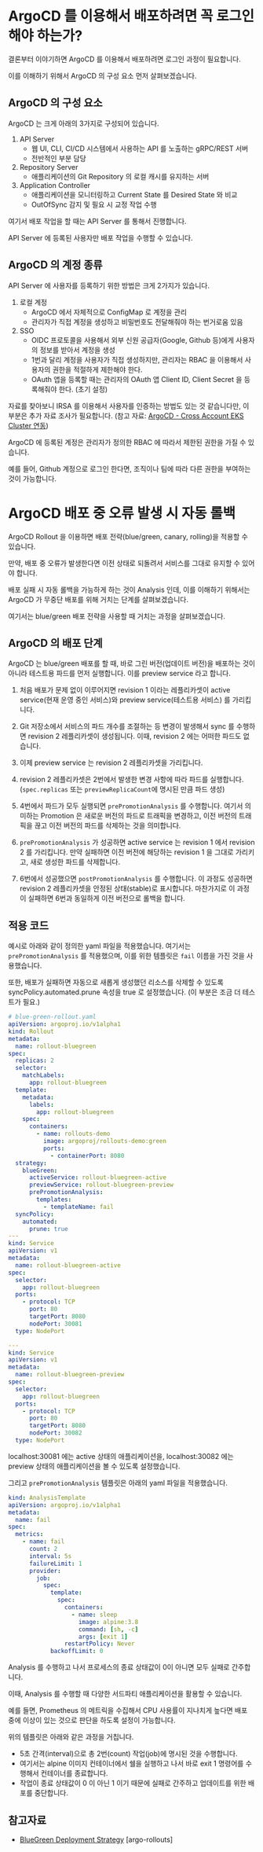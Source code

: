 # ArgoCD 를 이용해서 배포하려면 꼭 로그인 해야 하는가?

결론부터 이야기하면 ArgoCD 를 이용해서 배포하려면 로그인 과정이 필요합니다.

이를 이해하기 위해서 ArgoCD 의 구성 요소 먼저 살펴보겠습니다.

## ArgoCD 의 구성 요소

ArgoCD 는 크게 아래의 3가지로 구성되어 있습니다.

1. API Server
   - 웹 UI, CLI, CI/CD 시스템에서 사용하는 API 를 노출하는 gRPC/REST 서버
   - 전반적인 부분 담당
2. Repository Server
   - 애플리케이션의 Git Repository 의 로컬 캐시를 유지하는 서버
3. Application Controller
   - 애플리케이션을 모니터링하고 Current State 를 Desired State 와 비교
   - OutOfSync 감지 및 필요 시 교정 작업 수행

여기서 배포 작업을 할 때는 API Server 를 통해서 진행합니다.

API Server 에 등록된 사용자만 배포 작업을 수행할 수 있습니다.

## ArgoCD 의 계정 종류

API Server 에 사용자를 등록하기 위한 방법은 크게 2가지가 있습니다.

1. 로컬 계정
   - ArgoCD 에서 자체적으로 ConfigMap 로 계정을 관리
   - 관리자가 직접 계정을 생성하고 비밀번호도 전달해줘야 하는 번거로움 있음
2. SSO
   - OIDC 프로토콜을 사용해서 외부 신원 공급자(Google, Github 등)에게 사용자의 정보를 받아서 계정을 생성
   - 1번과 달리 계정을 사용자가 직접 생성하지만, 관리자는 RBAC 을 이용해서 사용자의 권한을 적절하게 제한해야 한다.
   - OAuth 앱을 등록할 때는 관리자의 OAuth 앱 Client ID, Client Secret 을 등록해줘야 한다. (초기 설정)

자료를 찾아보니 IRSA 를 이용해서 사용자를 인증하는 방법도 있는 것 같습니다만, 이 부분은 추가 자료 조사가 필요합니다. (참고 자료: [ArgoCD - Cross Account EKS Cluster 연동](https://cloudest.oopy.io/posting/103))

ArgoCD 에 등록된 계정은 관리자가 정의한 RBAC 에 따라서 제한된 권한을 가질 수 있습니다.

예를 들어, Github 계정으로 로그인 한다면, 조직이나 팀에 따라 다른 권한을 부여하는 것이 가능합니다.

# ArgoCD 배포 중 오류 발생 시 자동 롤백

ArgoCD Rollout 을 이용하면 배포 전략(blue/green, canary, rolling)을 적용할 수 있습니다.

만약, 배포 중 오류가 발생한다면 이전 상태로 되돌려서 서비스를 그대로 유지할 수 있어야 합니다.

배포 실패 시 자동 롤백을 가능하게 하는 것이 Analysis 인데, 이를 이해하기 위해서는 ArgoCD 가 무중단 배포를 위해 거치는 단계를 살펴보겠습니다.

여기서는 blue/green 배포 전략을 사용할 때 거치는 과정을 살펴보겠습니다.

## ArgoCD 의 배포 단계

ArgoCD 는 blue/green 배포를 할 때, 바로 그린 버전(업데이트 버전)을 배포하는 것이 아니라 테스트용 파드를 먼저 실행합니다. 이를 preview service 라고 합니다.

1. 처음 배포가 문제 없이 이루어지면 revision 1 이라는 레플리카셋이 active service(현재 운영 중인 서비스)와 preview service(테스트용 서비스) 를 가리킵니다.

2. Git 저장소에서 서비스의 파드 개수를 조절하는 등 변경이 발생해서 sync 를 수행하면 revision 2 레플리카셋이 생성됩니다. 이때, revision 2 에는 어떠한 파드도 없습니다.

3. 이제 preview service 는 revision 2 레플리카셋을 가리킵니다.

4. revision 2 레플리카셋은 2번에서 발생한 변경 사항에 따라 파드를 실행합니다. (`spec.replicas` 또는 `previewReplicaCount`에 명시된 만큼 파드 생성)

5. 4번에서 파드가 모두 실행되면 `prePromotionAnalysis` 를 수행합니다. 여기서 의미하는 Promotion 은 새로운 버전의 파드로 트래픽을 변경하고, 이전 버전의 트래픽을 끊고 이전 버전의 파드를 삭제하는 것을 의미합니다.

6. `prePromotionAnalysis` 가 성공하면 active service 는 revision 1 에서 revision 2 를 가리킵니다. 만약 실패하면 이전 버전에 해당하는 revision 1 을 그대로 가리키고, 새로 생성한 파드를 삭제합니다.

7. 6번에서 성공했으면 `postPromotionAnalysis` 를 수행합니다. 이 과정도 성공하면 revision 2 레플리카셋을 안정된 상태(stable)로 표시합니다. 마찬가지로 이 과정이 실패하면 6번과 동일하게 이전 버전으로 롤백을 합니다.

## 적용 코드

예시로 아래와 같이 정의한 yaml 파일을 적용했습니다.
여기서는 `prePromotionAnalysis` 를 적용했으며, 이를 위한 템플릿은 `fail` 이름을 가진 것을 사용했습니다.

또한, 배포가 실패하면 자동으로 새롭게 생성했던 리소스를 삭제할 수 있도록 syncPolicy.automated.prune 속성을 true 로 설정했습니다. (이 부분은 조금 더 테스트가 필요.)

```yaml
# blue-green-rollout.yaml
apiVersion: argoproj.io/v1alpha1
kind: Rollout
metadata:
  name: rollout-bluegreen
spec:
  replicas: 2
  selector:
    matchLabels:
      app: rollout-bluegreen
  template:
    metadata:
      labels:
        app: rollout-bluegreen
    spec:
      containers:
        - name: rollouts-demo
          image: argoproj/rollouts-demo:green
          ports:
            - containerPort: 8080
  strategy:
    blueGreen:
      activeService: rollout-bluegreen-active
      previewService: rollout-bluegreen-preview
      prePromotionAnalysis:
        templates:
          - templateName: fail
  syncPolicy:
    automated:
      prune: true
---
kind: Service
apiVersion: v1
metadata:
  name: rollout-bluegreen-active
spec:
  selector:
    app: rollout-bluegreen
  ports:
    - protocol: TCP
      port: 80
      targetPort: 8080
      nodePort: 30081
  type: NodePort

---
kind: Service
apiVersion: v1
metadata:
  name: rollout-bluegreen-preview
spec:
  selector:
    app: rollout-bluegreen
  ports:
    - protocol: TCP
      port: 80
      targetPort: 8080
      nodePort: 30082
  type: NodePort
```

localhost:30081 에는 active 상태의 애플리케이션을, localhost:30082 에는 preview 상태의 애플리케이션을 볼 수 있도록 설정했습니다.

그리고 `prePromotionAnalysis` 템플릿은 아래의 yaml 파일을 적용했습니다.

```yaml
kind: AnalysisTemplate
apiVersion: argoproj.io/v1alpha1
metadata:
  name: fail
spec:
  metrics:
    - name: fail
      count: 2
      interval: 5s
      failureLimit: 1
      provider:
        job:
          spec:
            template:
              spec:
                containers:
                  - name: sleep
                    image: alpine:3.8
                    command: [sh, -c]
                    args: [exit 1]
                restartPolicy: Never
            backoffLimit: 0
```

Analysis 를 수행하고 나서 프로세스의 종료 상태값이 0이 아니면 모두 실패로 간주합니다.

이때, Analysis 를 수행할 때 다양한 서드파티 애플리케이션을 활용할 수 있습니다.

예를 들면, Prometheus 의 메트릭을 수집해서 CPU 사용률이 지나치게 높다면 배포 중에 이상이 있는 것으로 판단을 하도록 설정이 가능합니다.

위의 템플릿은 아래와 같은 과정을 거칩니다.

- 5초 간격(interval)으로 총 2번(count) 작업(job)에 명시된 것을 수행합니다.
- 여기서는 alpine 이미지 컨테이너에서 쉘을 실행하고 나서 바로 exit 1 명령어를 수행해서 컨테이너를 종료합니다.
- 작업이 종료 상태값이 0 이 아닌 1 이기 때문에 실패로 간주하고 업데이트를 위한 배포를 중단합니다.

## 참고자료

- [BlueGreen Deployment Strategy](https://argo-rollouts.readthedocs.io/en/stable/features/bluegreen/) [argo-rollouts]
